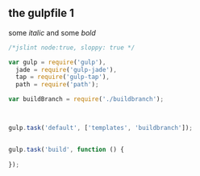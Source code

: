 ## the gulpfile 1

some _italic_ and some *bold*

```js
/*jslint node:true, sloppy: true */

var gulp = require('gulp'),
  jade = require('gulp-jade'),
  tap = require('gulp-tap'),
  path = require('path');

var buildBranch = require('./buildbranch');



gulp.task('default', ['templates', 'buildbranch']);


gulp.task('build', function () {
  
});

```